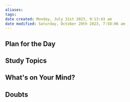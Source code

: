 ```yaml
---
aliases: 
tags: 
date created: Monday, July 31st 2023, 9:13:43 am
date modified: Saturday, October 28th 2023, 7:58:06 am
---
```


## Plan for the Day

## Study Topics

## What's on Your Mind?

## Doubts